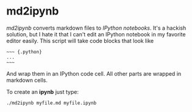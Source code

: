 # md2ipynb #

_md2ipynb_ converts markdown files to _IPython notebooks_. It's a hackish
solution, but I hate it that I can't edit an IPython notebook in my favorite
editor easily. This script will take code blocks that look like

```
~~~ {.python}
...
~~~
```

And wrap them in an IPython code cell. All other parts are wrapped in markdown
cells.


To create an **ipynb** just type:

~~~
./md2ipynb myfile.md myfile.ipynb
~~~


